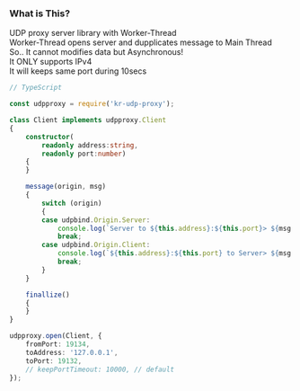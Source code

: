 ### What is This?
UDP proxy server library with Worker-Thread  
Worker-Thread opens server and dupplicates message to Main Thread  
So..  It cannot modifies data but Asynchronous!  
It ONLY supports IPv4  
It will keeps same port during 10secs  

```ts
// TypeScript

const udpproxy = require('kr-udp-proxy');

class Client implements udpproxy.Client
{
    constructor(
        readonly address:string, 
        readonly port:number)
    {
    }

    message(origin, msg)
    {
        switch (origin)
        {
        case udpbind.Origin.Server:
            console.log(`Server to ${this.address}:${this.port}> ${msg.toString('utf-8')}`);
            break;
        case udpbind.Origin.Client:
            console.log(`${this.address}:${this.port} to Server> ${msg.toString('utf-8')}`);
            break;
        }
    }

    finallize()
    {
    }
}

udpproxy.open(Client, {
    fromPort: 19134, 
    toAddress: '127.0.0.1', 
    toPort: 19132,
    // keepPortTimeout: 10000, // default
});

```